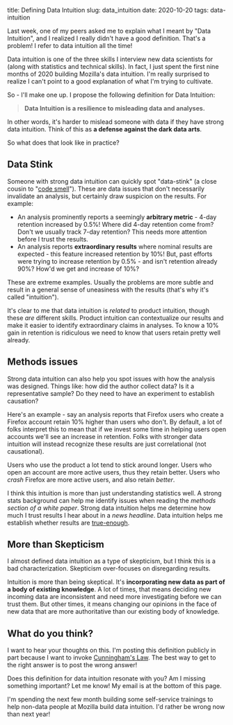 title: Defining Data Intuition
slug: data_intuition
date: 2020-10-20
tags: data-intuition

Last week, one of my peers asked me to explain what I meant by "Data Intuition",
and I realized I really didn't have a good definition.
That's a problem! I refer to data intuition all the time!

Data intuition is one of the three skills I interview new data scientists for
(along with statistics and technical skills).
In fact, I just spent the first nine months of 2020
building Mozilla's data intuition.
I'm really surprised to realize I can't point to
a good explanation of what I'm trying to cultivate.

So - I'll make one up. I propose the following definition for Data Intuition:

> **Data Intuition is a resilience to misleading data and analyses.**

In other words, it's harder to mislead someone with data
if they have strong data intuition.
Think of this as **a defense against the dark data arts**.

So what does that look like in practice?

## Data Stink

Someone with strong data intuition can quickly spot "data-stink"
(a close cousin to "[code smell](https://en.wikipedia.org/wiki/Code_smell)").
These are data issues that don't necessarily invalidate an analysis,
but certainly draw suspicion on the results.
For example:

* An analysis prominently reports a seemingly **arbitrary metric** -
  4-day retention increased by 0.5%!
  Where did 4-day retention come from? Don't we usually track 7-day retention?
  This needs more attention before I trust the results.
* An analysis reports **extraordinary results** where nominal results are expected -
  this feature increased retention by 10%!
  But, past efforts were trying to increase retention by 0.5% - 
  and isn't retention already 90%? How'd we get and increase of 10%?

These are extreme examples. 
Usually the problems are more subtle
and result in a general sense of uneasiness with the results
(that's why it's called "intuition").

It's clear to me that data intuition is *related* to product intuition,
though these *are* different skills.
Product intuition can contextualize our results
and make it easier to identify extraordinary claims in analyses.
To know a 10% gain in retention is ridiculous
we need to know that users retain pretty well already.

## Methods issues

Strong data intuition can also help you 
spot issues with how the analysis was designed.
Things like: how did the author collect data? Is it a representative sample?
Do they need to have an experiment to establish causation?

Here's an example -
say an analysis reports that Firefox users who create a Firefox account
retain 10% higher than users who don't.
By default, a lot of folks interpret this to mean that
if we invest some time in helping users open accounts
we'll see an increase in retention.
Folks with stronger data intuition will instead 
recognize these results are just correlational (not causational).

Users who use the product a lot tend to stick around longer.
Users who open an account are more active users, thus they retain better.
Users who *crash* Firefox are more active users, and also retain *better*.

I think this intuition is more than just understanding statistics well.
A strong stats background can help me identify issues
when reading the *methods section of a white paper*.
Strong data intuition helps me determine how much I trust
results I hear about in a *news headline*.
Data intuition helps me establish whether results are
[true-enough](/pub-true.html).

## More than Skepticism

I almost defined data intuition as a type of skepticism,
but I think this is a bad characterization.
Skepticism over-focuses on disregarding results.

Intuition is more than being skeptical.
It's **incorporating new data as part of a body of existing knowledge**.
A lot of times, that means deciding new incoming data are inconsistent
and need more investigating before we can trust them.
But other times, it means changing our opinions in the face of new data
that are more authoritative than our existing body of knowledge.

## What do you think?

I want to hear your thoughts on this.
I'm posting this definition publicly in part because I want to invoke
[Cunningham's Law](https://meta.wikimedia.org/wiki/Cunningham%27s_Law).
The best way to get to the right answer is to post the wrong answer!

Does this definition for data intuition resonate with you?
Am I missing something important? Let me know! 
My email is at the bottom of this page.

I'm spending the next few month building some self-service trainings
to help non-data people at Mozilla build data intuition.
I'd rather be wrong now than next year!
